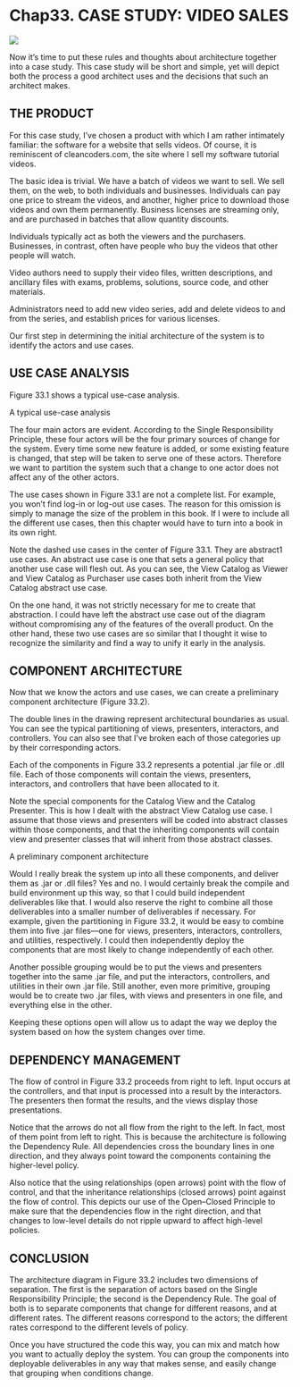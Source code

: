 # Chap33. CASE STUDY: VIDEO SALES

![](../un/CH-UN33.jpg)

Now it’s time to put these rules and thoughts about architecture together into a case study. This case study will be short and simple, yet will depict both the process a good architect uses and the decisions that such an architect makes.

## THE PRODUCT

For this case study, I’ve chosen a product with which I am rather intimately familiar: the software for a website that sells videos. Of course, it is reminiscent of cleancoders.com, the site where I sell my software tutorial videos.

The basic idea is trivial. We have a batch of videos we want to sell. We sell them, on the web, to both individuals and businesses. Individuals can pay one price to stream the videos, and another, higher price to download those videos and own them permanently. Business licenses are streaming only, and are purchased in batches that allow quantity discounts.

Individuals typically act as both the viewers and the purchasers. Businesses, in contrast, often have people who buy the videos that other people will watch.

Video authors need to supply their video files, written descriptions, and ancillary files with exams, problems, solutions, source code, and other materials.

Administrators need to add new video series, add and delete videos to and from the series, and establish prices for various licenses.

Our first step in determining the initial architecture of the system is to identify the actors and use cases.

## USE CASE ANALYSIS

Figure 33.1 shows a typical use-case analysis.

<Figures figure="33-1">A typical use-case analysis</Figures>

The four main actors are evident. According to the Single Responsibility Principle, these four actors will be the four primary sources of change for the system. Every time some new feature is added, or some existing feature is changed, that step will be taken to serve one of these actors. Therefore we want to partition the system such that a change to one actor does not affect any of the other actors.

The use cases shown in Figure 33.1 are not a complete list. For example, you won’t find log-in or log-out use cases. The reason for this omission is simply to manage the size of the problem in this book. If I were to include all the different use cases, then this chapter would have to turn into a book in its own right.

Note the dashed use cases in the center of Figure 33.1. They are abstract1 use cases. An abstract use case is one that sets a general policy that another use case will flesh out. As you can see, the View Catalog as Viewer and View Catalog as Purchaser use cases both inherit from the View Catalog abstract use case.

On the one hand, it was not strictly necessary for me to create that abstraction. I could have left the abstract use case out of the diagram without compromising any of the features of the overall product. On the other hand, these two use cases are so similar that I thought it wise to recognize the similarity and find a way to unify it early in the analysis.

## COMPONENT ARCHITECTURE

Now that we know the actors and use cases, we can create a preliminary component architecture (Figure 33.2).

The double lines in the drawing represent architectural boundaries as usual. You can see the typical partitioning of views, presenters, interactors, and controllers. You can also see that I’ve broken each of those categories up by their corresponding actors.

Each of the components in Figure 33.2 represents a potential .jar file or .dll file. Each of those components will contain the views, presenters, interactors, and controllers that have been allocated to it.

Note the special components for the Catalog View and the Catalog Presenter. This is how I dealt with the abstract View Catalog use case. I assume that those views and presenters will be coded into abstract classes within those components, and that the inheriting components will contain view and presenter classes that will inherit from those abstract classes.

<Figures figure="33-2">A preliminary component architecture</Figures>

Would I really break the system up into all these components, and deliver them as .jar or .dll files? Yes and no. I would certainly break the compile and build environment up this way, so that I could build independent deliverables like that. I would also reserve the right to combine all those deliverables into a smaller number of deliverables if necessary. For example, given the partitioning in Figure 33.2, it would be easy to combine them into five .jar files—one for views, presenters, interactors, controllers, and utilities, respectively. I could then independently deploy the components that are most likely to change independently of each other.

Another possible grouping would be to put the views and presenters together into the same .jar file, and put the interactors, controllers, and utilities in their own .jar file. Still another, even more primitive, grouping would be to create two .jar files, with views and presenters in one file, and everything else in the other.

Keeping these options open will allow us to adapt the way we deploy the system based on how the system changes over time.

## DEPENDENCY MANAGEMENT

The flow of control in Figure 33.2 proceeds from right to left. Input occurs at the controllers, and that input is processed into a result by the interactors. The presenters then format the results, and the views display those presentations.

Notice that the arrows do not all flow from the right to the left. In fact, most of them point from left to right. This is because the architecture is following the Dependency Rule. All dependencies cross the boundary lines in one direction, and they always point toward the components containing the higher-level policy.

Also notice that the using relationships (open arrows) point with the flow of control, and that the inheritance relationships (closed arrows) point against the flow of control. This depicts our use of the Open–Closed Principle to make sure that the dependencies flow in the right direction, and that changes to low-level details do not ripple upward to affect high-level policies.

## CONCLUSION

The architecture diagram in Figure 33.2 includes two dimensions of separation. The first is the separation of actors based on the Single Responsibility Principle; the second is the Dependency Rule. The goal of both is to separate components that change for different reasons, and at different rates. The different reasons correspond to the actors; the different rates correspond to the different levels of policy.

Once you have structured the code this way, you can mix and match how you want to actually deploy the system. You can group the components into deployable deliverables in any way that makes sense, and easily change that grouping when conditions change.
